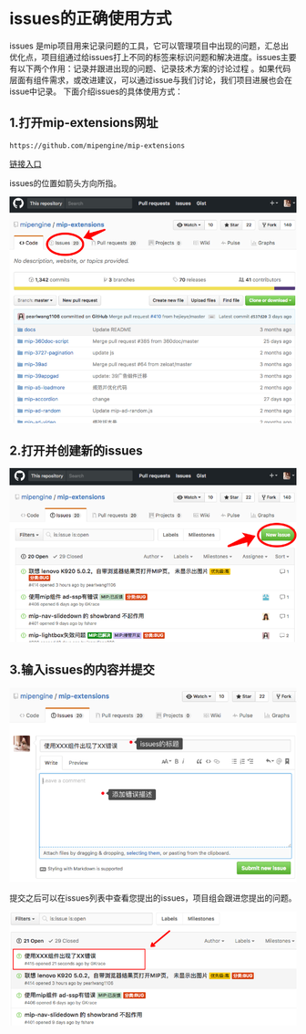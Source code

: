 # issues的正确使用方式
issues 是mip项目用来记录问题的工具，它可以管理项目中出现的问题，汇总出优化点，项目组通过给issues打上不同的标签来标识问题和解决进度。issues主要有以下两个作用：记录并跟进出现的问题、记录技术方案的讨论过程 。如果代码层面有组件需求，或改进建议，可以通过issue与我们讨论，我们项目进展也会在issue中记录。
下面介绍issues的具体使用方式：

## 1.打开mip-extensions网址 
```
https://github.com/mipengine/mip-extensions
```   
[链接入口](https://github.com/mipengine/mip-extensions)    

issues的位置如箭头方向所指。     

![mip-extensions](./img/16_1.jpg)   

## 2.打开并创建新的issues


![new issues](./img/16_2.jpg)  


## 3.输入issues的内容并提交

![content](./img/16_3.jpg)   

 提交之后可以在issues列表中查看您提出的issues，项目组会跟进您提出的问题。   

 ![list](./img/16_error.jpg)      
